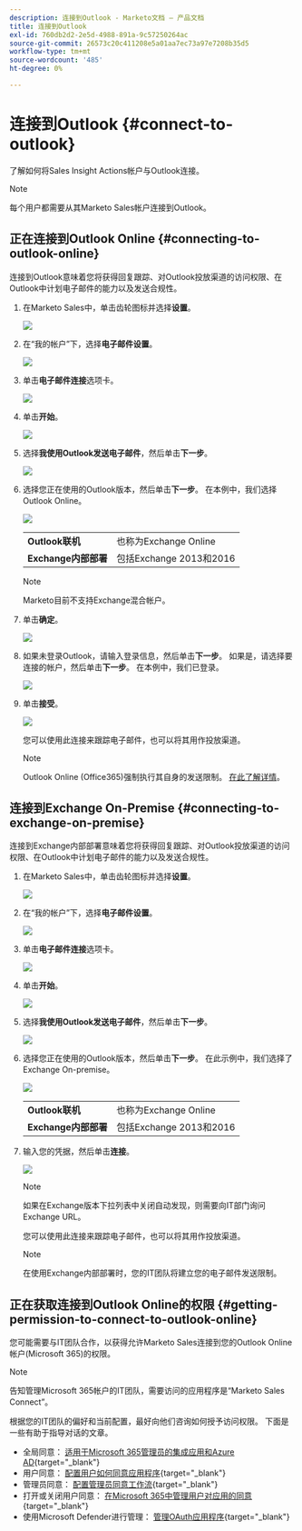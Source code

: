 ```yaml
---
description: 连接到Outlook - Marketo文档 — 产品文档
title: 连接到Outlook
exl-id: 760db2d2-2e5d-4988-891a-9c57250264ac
source-git-commit: 26573c20c411208e5a01aa7ec73a97e7208b35d5
workflow-type: tm+mt
source-wordcount: '485'
ht-degree: 0%

---
```


# 连接到Outlook {#connect-to-outlook}

了解如何将Sales Insight Actions帐户与Outlook连接。

>[!NOTE]
>
>每个用户都需要从其Marketo Sales帐户连接到Outlook。

## 正在连接到Outlook Online {#connecting-to-outlook-online}

连接到Outlook意味着您将获得回复跟踪、对Outlook投放渠道的访问权限、在Outlook中计划电子邮件的能力以及发送合规性。

1. 在Marketo Sales中，单击齿轮图标并选择&#x200B;**设置**。

   ![](assets/connect-to-outlook-1.png)

1. 在“我的帐户”下，选择&#x200B;**电子邮件设置**。

   ![](assets/connect-to-outlook-2.png)

1. 单击&#x200B;**电子邮件连接**&#x200B;选项卡。

   ![](assets/connect-to-outlook-3.png)

1. 单击&#x200B;**开始**。

   ![](assets/connect-to-outlook-4.png)

1. 选择&#x200B;**我使用Outlook发送电子邮件**，然后单击&#x200B;**下一步**。

   ![](assets/connect-to-outlook-5.png)

1. 选择您正在使用的Outlook版本，然后单击&#x200B;**下一步**。 在本例中，我们选择Outlook Online。

   ![](assets/connect-to-outlook-6.png)

   <table>
    <tbody>
     <tr>
      <td><strong>Outlook联机</strong></td>
      <td>也称为Exchange Online</td>
     </tr>
     <tr>
      <td><strong>Exchange内部部署</strong></td>
      <td>包括Exchange 2013和2016</td>
     </tr>
    </tbody>
   </table>

   >[!NOTE]
   >
   >Marketo目前不支持Exchange混合帐户。

1. 单击&#x200B;**确定**。

   ![](assets/connect-to-outlook-7.png)

1. 如果未登录Outlook，请输入登录信息，然后单击&#x200B;**下一步**。 如果是，请选择要连接的帐户，然后单击&#x200B;**下一步**。 在本例中，我们已登录。

   ![](assets/connect-to-outlook-8.png)

1. 单击&#x200B;**接受**。

   ![](assets/connect-to-outlook-9.png)

   您可以使用此连接来跟踪电子邮件，也可以将其用作投放渠道。

   >[!NOTE]
   >
   >Outlook Online (Office365)强制执行其自身的发送限制。 [在此了解详情](/help/marketo/product-docs/marketo-sales-connect/email/email-delivery/email-connection-throttling.md#email-provider-limits)。

## 连接到Exchange On-Premise {#connecting-to-exchange-on-premise}

连接到Exchange内部部署意味着您将获得回复跟踪、对Outlook投放渠道的访问权限、在Outlook中计划电子邮件的能力以及发送合规性。

1. 在Marketo Sales中，单击齿轮图标并选择&#x200B;**设置**。

   ![](assets/connect-to-outlook-10.png)

1. 在“我的帐户”下，选择&#x200B;**电子邮件设置**。

   ![](assets/connect-to-outlook-11.png)

1. 单击&#x200B;**电子邮件连接**&#x200B;选项卡。

   ![](assets/connect-to-outlook-12.png)

1. 单击&#x200B;**开始**。

   ![](assets/connect-to-outlook-13.png)

1. 选择&#x200B;**我使用Outlook发送电子邮件**，然后单击&#x200B;**下一步**。

   ![](assets/connect-to-outlook-14.png)

1. 选择您正在使用的Outlook版本，然后单击&#x200B;**下一步**。 在此示例中，我们选择了Exchange On-premise。

   ![](assets/connect-to-outlook-15.png)

   <table>
    <tbody>
     <tr>
      <td><strong>Outlook联机</strong></td>
      <td>也称为Exchange Online</td>
     </tr>
     <tr>
      <td><strong>Exchange内部部署</strong></td>
      <td>包括Exchange 2013和2016</td>
     </tr>
    </tbody>
   </table>

1. 输入您的凭据，然后单击&#x200B;**连接**。

   ![](assets/connect-to-outlook-16.png)

   >[!NOTE]
   >
   >如果在Exchange版本下拉列表中关闭自动发现，则需要向IT部门询问Exchange URL。

   您可以使用此连接来跟踪电子邮件，也可以将其用作投放渠道。

   >[!NOTE]
   >
   >在使用Exchange内部部署时，您的IT团队将建立您的电子邮件发送限制。

## 正在获取连接到Outlook Online的权限 {#getting-permission-to-connect-to-outlook-online}

您可能需要与IT团队合作，以获得允许Marketo Sales连接到您的Outlook Online帐户(Microsoft 365)的权限。

>[!NOTE]
>
>告知管理Microsoft 365帐户的IT团队，需要访问的应用程序是“Marketo Sales Connect”。

根据您的IT团队的偏好和当前配置，最好向他们咨询如何授予访问权限。 下面是一些有助于指导对话的文章。

* 全局同意： [适用于Microsoft 365管理员的集成应用和Azure AD](https://learn.microsoft.com/en-us/microsoft-365/enterprise/integrated-apps-and-azure-ads?view=o365-worldwide){target="_blank"}
* 用户同意： [配置用户如何同意应用程序](https://learn.microsoft.com/en-us/azure/active-directory/manage-apps/configure-user-consent?tabs=azure-portal&pivots=portal){target="_blank"}
* 管理员同意： [配置管理员同意工作流](https://learn.microsoft.com/en-us/microsoft-365/admin/misc/user-consent?source=recommendations&view=o365-worldwide){target="_blank"}
* 打开或关闭用户同意： [在Microsoft 365中管理用户对应用的同意](https://learn.microsoft.com/en-us/microsoft-365/admin/misc/user-consent?source=recommendations&view=o365-worldwide){target="_blank"}
* 使用Microsoft Defender进行管理： [管理OAuth应用程序](https://learn.microsoft.com/en-us/defender-cloud-apps/manage-app-permissions){target="_blank"}
